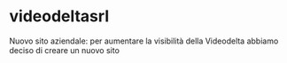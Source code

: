# videodeltasrl
Nuovo sito aziendale:
per aumentare la visibilità della Videodelta abbiamo deciso di creare un nuovo sito
